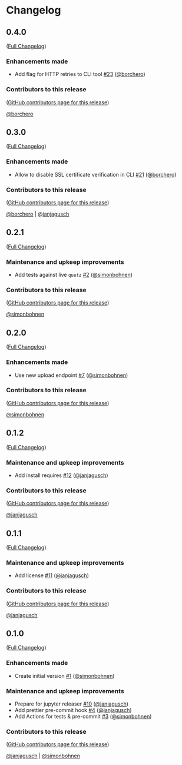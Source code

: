 # Changelog

<!-- <START NEW CHANGELOG ENTRY> -->

## 0.4.0

([Full Changelog](https://github.com/mamba-org/quetz-client/compare/v0.3.0...bc99296b0869f015145a3e80874c719852d23cf3))

### Enhancements made

- Add flag for HTTP retries to CLI tool [#23](https://github.com/mamba-org/quetz-client/pull/23) ([@borchero](https://github.com/borchero))

### Contributors to this release

([GitHub contributors page for this release](https://github.com/mamba-org/quetz-client/graphs/contributors?from=2023-04-06&to=2023-04-07&type=c))

[@borchero](https://github.com/search?q=repo%3Amamba-org%2Fquetz-client+involves%3Aborchero+updated%3A2023-04-06..2023-04-07&type=Issues)

<!-- <END NEW CHANGELOG ENTRY> -->

## 0.3.0

([Full Changelog](https://github.com/mamba-org/quetz-client/compare/v0.2.1...44dfcc9cdf17726aefb8c5df6c2d10f2731b29de))

### Enhancements made

- Allow to disable SSL certificate verification in CLI [#21](https://github.com/mamba-org/quetz-client/pull/21) ([@borchero](https://github.com/borchero))

### Contributors to this release

([GitHub contributors page for this release](https://github.com/mamba-org/quetz-client/graphs/contributors?from=2023-03-07&to=2023-04-06&type=c))

[@borchero](https://github.com/search?q=repo%3Amamba-org%2Fquetz-client+involves%3Aborchero+updated%3A2023-03-07..2023-04-06&type=Issues) | [@janjagusch](https://github.com/search?q=repo%3Amamba-org%2Fquetz-client+involves%3Ajanjagusch+updated%3A2023-03-07..2023-04-06&type=Issues)

## 0.2.1

([Full Changelog](https://github.com/mamba-org/quetz-client/compare/v0.2.0...0b113b47da3c1d319dc2724d16f861f49690cbe1))

### Maintenance and upkeep improvements

- Add tests against live `quetz` [#2](https://github.com/mamba-org/quetz-client/pull/2) ([@simonbohnen](https://github.com/simonbohnen))

### Contributors to this release

([GitHub contributors page for this release](https://github.com/mamba-org/quetz-client/graphs/contributors?from=2023-02-28&to=2023-03-07&type=c))

[@simonbohnen](https://github.com/search?q=repo%3Amamba-org%2Fquetz-client+involves%3Asimonbohnen+updated%3A2023-02-28..2023-03-07&type=Issues)

## 0.2.0

([Full Changelog](https://github.com/mamba-org/quetz-client/compare/v0.1.2...310e0f6d1df636e97ba43099f297f5a4102bfe86))

### Enhancements made

- Use new upload endpoint [#7](https://github.com/mamba-org/quetz-client/pull/7) ([@simonbohnen](https://github.com/simonbohnen))

### Contributors to this release

([GitHub contributors page for this release](https://github.com/mamba-org/quetz-client/graphs/contributors?from=2023-02-17&to=2023-02-28&type=c))

[@simonbohnen](https://github.com/search?q=repo%3Amamba-org%2Fquetz-client+involves%3Asimonbohnen+updated%3A2023-02-17..2023-02-28&type=Issues)

## 0.1.2

([Full Changelog](https://github.com/mamba-org/quetz-client/compare/v0.1.1...b844539c779a3014c55c8d942d5c5f8b91ba0bc6))

### Maintenance and upkeep improvements

- Add install requires [#12](https://github.com/mamba-org/quetz-client/pull/12) ([@janjagusch](https://github.com/janjagusch))

### Contributors to this release

([GitHub contributors page for this release](https://github.com/mamba-org/quetz-client/graphs/contributors?from=2023-02-17&to=2023-02-17&type=c))

[@janjagusch](https://github.com/search?q=repo%3Amamba-org%2Fquetz-client+involves%3Ajanjagusch+updated%3A2023-02-17..2023-02-17&type=Issues)

## 0.1.1

([Full Changelog](https://github.com/mamba-org/quetz-client/compare/v0.1.0...37186a40d91e882aabd2e60ad1ae981043bb5378))

### Maintenance and upkeep improvements

- Add license [#11](https://github.com/mamba-org/quetz-client/pull/11) ([@janjagusch](https://github.com/janjagusch))

### Contributors to this release

([GitHub contributors page for this release](https://github.com/mamba-org/quetz-client/graphs/contributors?from=2023-02-17&to=2023-02-17&type=c))

[@janjagusch](https://github.com/search?q=repo%3Amamba-org%2Fquetz-client+involves%3Ajanjagusch+updated%3A2023-02-17..2023-02-17&type=Issues)

## 0.1.0

([Full Changelog](https://github.com/mamba-org/quetz-client/compare/10bc0eacd33abde944568aca82b6681b40041a78...496c6b4bcdf7af06107ca894ffee576236bf8cb3))

### Enhancements made

- Create initial version [#1](https://github.com/mamba-org/quetz-client/pull/1) ([@simonbohnen](https://github.com/simonbohnen))

### Maintenance and upkeep improvements

- Prepare for jupyter releaser [#10](https://github.com/mamba-org/quetz-client/pull/10) ([@janjagusch](https://github.com/janjagusch))
- Add prettier pre-commit hook [#4](https://github.com/mamba-org/quetz-client/pull/4) ([@janjagusch](https://github.com/janjagusch))
- Add Actions for tests & pre-commit [#3](https://github.com/mamba-org/quetz-client/pull/3) ([@simonbohnen](https://github.com/simonbohnen))

### Contributors to this release

([GitHub contributors page for this release](https://github.com/mamba-org/quetz-client/graphs/contributors?from=2023-02-02&to=2023-02-17&type=c))

[@janjagusch](https://github.com/search?q=repo%3Amamba-org%2Fquetz-client+involves%3Ajanjagusch+updated%3A2023-02-02..2023-02-17&type=Issues) | [@simonbohnen](https://github.com/search?q=repo%3Amamba-org%2Fquetz-client+involves%3Asimonbohnen+updated%3A2023-02-02..2023-02-17&type=Issues)
